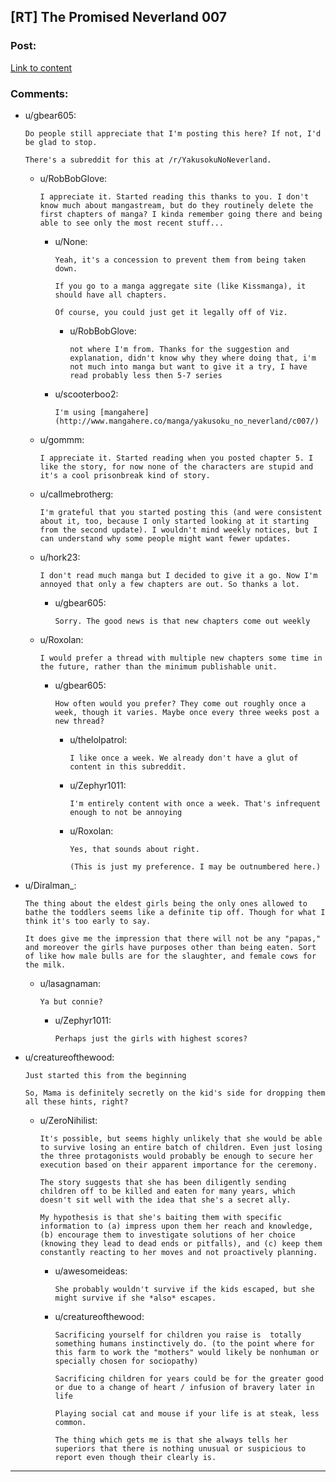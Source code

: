## [RT] The Promised Neverland 007

### Post:

[Link to content](http://mangastream.com/read/neverland/007/3682/1)

### Comments:

- u/gbear605:
  ```
  Do people still appreciate that I'm posting this here? If not, I'd be glad to stop.

  There's a subreddit for this at /r/YakusokuNoNeverland.
  ```

  - u/RobBobGlove:
    ```
    I appreciate it. Started reading this thanks to you. I don't know much about mangastream, but do they routinely delete the first chapters of manga? I kinda remember going there and being able to see only the most recent stuff...
    ```

    - u/None:
      ```
      Yeah, it's a concession to prevent them from being taken down.

      If you go to a manga aggregate site (like Kissmanga), it should have all chapters. 

      Of course, you could just get it legally off of Viz.
      ```

      - u/RobBobGlove:
        ```
        not where I'm from. Thanks for the suggestion and explanation, didn't know why they where doing that, i'm not much into manga but want to give it a try, I have read probably less then 5-7 series
        ```

    - u/scooterboo2:
      ```
      I'm using [mangahere](http://www.mangahere.co/manga/yakusoku_no_neverland/c007/)
      ```

  - u/gommm:
    ```
    I appreciate it. Started reading when you posted chapter 5. I like the story, for now none of the characters are stupid and it's a cool prisonbreak kind of story.
    ```

  - u/callmebrotherg:
    ```
    I'm grateful that you started posting this (and were consistent about it, too, because I only started looking at it starting from the second update). I wouldn't mind weekly notices, but I can understand why some people might want fewer updates.
    ```

  - u/hork23:
    ```
    I don't read much manga but I decided to give it a go. Now I'm annoyed that only a few chapters are out. So thanks a lot.
    ```

    - u/gbear605:
      ```
      Sorry. The good news is that new chapters come out weekly
      ```

  - u/Roxolan:
    ```
    I would prefer a thread with multiple new chapters some time in the future, rather than the minimum publishable unit.
    ```

    - u/gbear605:
      ```
      How often would you prefer? They come out roughly once a week, though it varies. Maybe once every three weeks post a new thread?
      ```

      - u/thelolpatrol:
        ```
        I like once a week. We already don't have a glut of content in this subreddit.
        ```

      - u/Zephyr1011:
        ```
        I'm entirely content with once a week. That's infrequent enough to not be annoying
        ```

      - u/Roxolan:
        ```
        Yes, that sounds about right.

        (This is just my preference. I may be outnumbered here.)
        ```

- u/Diralman_:
  ```
  The thing about the eldest girls being the only ones allowed to bathe the toddlers seems like a definite tip off. Though for what I think it's too early to say.

  It does give me the impression that there will not be any "papas," and moreover the girls have purposes other than being eaten. Sort of like how male bulls are for the slaughter, and female cows for the milk.
  ```

  - u/lasagnaman:
    ```
    Ya but connie?
    ```

    - u/Zephyr1011:
      ```
      Perhaps just the girls with highest scores?
      ```

- u/creatureofthewood:
  ```
  Just started this from the beginning

  So, Mama is definitely secretly on the kid's side for dropping them all these hints, right?
  ```

  - u/ZeroNihilist:
    ```
    It's possible, but seems highly unlikely that she would be able to survive losing an entire batch of children. Even just losing the three protagonists would probably be enough to secure her execution based on their apparent importance for the ceremony.

    The story suggests that she has been diligently sending children off to be killed and eaten for many years, which doesn't sit well with the idea that she's a secret ally.

    My hypothesis is that she's baiting them with specific information to (a) impress upon them her reach and knowledge, (b) encourage them to investigate solutions of her choice (knowing they lead to dead ends or pitfalls), and (c) keep them constantly reacting to her moves and not proactively planning.
    ```

    - u/awesomeideas:
      ```
      She probably wouldn't survive if the kids escaped, but she might survive if she *also* escapes.
      ```

    - u/creatureofthewood:
      ```
      Sacrificing yourself for children you raise is  totally something humans instinctively do. (to the point where for this farm to work the "mothers" would likely be nonhuman or specially chosen for sociopathy) 

      Sacrificing children for years could be for the greater good or due to a change of heart / infusion of bravery later in life 

      Playing social cat and mouse if your life is at steak, less common. 

      The thing which gets me is that she always tells her superiors that there is nothing unusual or suspicious to report even though their clearly is.
      ```

---


